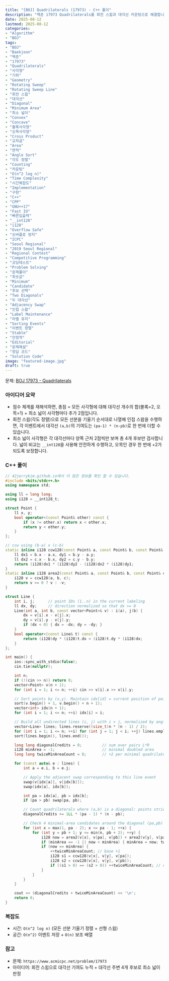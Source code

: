 ```yaml
---
title: "[BOJ] Quadrilaterals (17973) - C++ 풀이"
description: "백준 17973 Quadrilaterals를 회전 스윕과 대각선 카운팅으로 해결합니다. 모든 대각선에 대해 반평면 점수의 곱으로 기본 점수를 합산하고, 최소 넓이 사각형은 4개 후보만 검사하여 __int128 연산으로 오버플로 없이 안정적으로 판정하는 C++ 풀이를 정리합니다."
date: 2025-08-12
lastmod: 2025-08-12
categories:
- "Algorithm"
- "BOJ"
tags:
- "BOJ"
- "Baekjoon"
- "백준"
- "17973"
- "Quadrilaterals"
- "사각형"
- "기하"
- "Geometry"
- "Rotating Sweep"
- "Rotating Sweep Line"
- "회전 스윕"
- "대각선"
- "Diagonal"
- "Minimum Area"
- "최소 넓이"
- "Convex"
- "Concave"
- "볼록사각형"
- "오목사각형"
- "Cross Product"
- "교차곱"
- "Area"
- "면적"
- "Angle Sort"
- "각도 정렬"
- "Counting"
- "카운팅"
- "O(n^2 log n)"
- "Time Complexity"
- "시간복잡도"
- "Implementation"
- "구현"
- "C++"
- "CPP"
- "GNU++17"
- "Fast IO"
- "빠른입출력"
- "__int128"
- "i128"
- "Overflow Safe"
- "오버플로 방지"
- "ICPC"
- "Seoul Regional"
- "2019 Seoul Regional"
- "Regional Contest"
- "Competitive Programming"
- "코딩테스트"
- "Problem Solving"
- "문제풀이"
- "최솟값"
- "Minimum"
- "Candidate"
- "후보 선택"
- "Two Diagonals"
- "두 대각선"
- "Adjacency Swap"
- "인접 스왑"
- "Label Maintenance"
- "라벨 유지"
- "Sorting Events"
- "이벤트 정렬"
- "Stable"
- "안정적"
- "Editorial"
- "문제해설"
- "정답 코드"
- "Solution Code"
image: "featured-image.jpg"
draft: true
---
```


문제: [BOJ 17973 - Quadrilaterals](https://www.acmicpc.net/problem/17973)

### 아이디어 요약
- 점수 체계를 재해석하면, 총점 = 모든 사각형에 대해 대각선 개수의 합(볼록=2, 오목=1) + 최소 넓이 사각형마다 추가 2점입니다.
- 회전 스윕(각도 정렬)으로 모든 선분을 기울기 순서대로 나열해 인접 스왑을 수행하면, 각 이벤트에서 대각선 `(a,b)`의 기여도는 `(pa-1) * (n-pb)`로 한 번에 더할 수 있습니다.
- 최소 넓이 사각형은 각 대각선마다 양쪽 근처 2점씩만 보며 총 4개 후보만 검사합니다. 넓이 비교는 `__int128`을 사용해 안전하게 수행하고, 오목인 경우 한 번에 +2가 되도록 보정합니다.

### C++ 풀이

```cpp
// 42jerrykim.github.io에서 더 많은 정보를 확인 할 수 있습니다.
#include <bits/stdc++.h>
using namespace std;

using ll = long long;
using i128 = __int128_t;

struct Point {
    ll x, y;
    bool operator<(const Point& other) const {
        if (x != other.x) return x < other.x;
        return y < other.y;
    }
};

// ccw using (b-a) x (c-b)
static inline i128 ccw128(const Point& a, const Point& b, const Point& c) {
    ll dx1 = b.x - a.x, dy1 = b.y - a.y;
    ll dx2 = c.x - b.x, dy2 = c.y - b.y;
    return (i128)dx1 * (i128)dy2 - (i128)dx2 * (i128)dy1;
}
static inline i128 area2(const Point& a, const Point& b, const Point& c) {
    i128 v = ccw128(a, b, c);
    return v >= 0 ? v : -v;
}

struct Line {
    int i, j;      // point IDs (1..n) in the current labeling
    ll dx, dy;     // direction normalized so that dx >= 0
    Line(int a, int b, const vector<Point>& v) : i(a), j(b) {
        dx = v[i].x - v[j].x;
        dy = v[i].y - v[j].y;
        if (dx < 0) { dx = -dx; dy = -dy; }
    }
    bool operator<(const Line& t) const {
        return (i128)dy * (i128)t.dx < (i128)t.dy * (i128)dx;
    }
};

int main() {
    ios::sync_with_stdio(false);
    cin.tie(nullptr);

    int n;
    if (!(cin >> n)) return 0;
    vector<Point> v(n + 1);
    for (int i = 1; i <= n; ++i) cin >> v[i].x >> v[i].y;

    // Sort points by (x,y). Maintain idx[id] = current position of point id in v[1..n]
    sort(v.begin() + 1, v.begin() + n + 1);
    vector<int> idx(n + 1);
    for (int i = 1; i <= n; ++i) idx[i] = i;

    // Build all undirected lines (i, j) with i > j, normalized by angle (dx >= 0)
    vector<Line> lines; lines.reserve((size_t)n * (n - 1) / 2);
    for (int i = 1; i <= n; ++i) for (int j = 1; j < i; ++j) lines.emplace_back(i, j, v);
    sort(lines.begin(), lines.end());

    long long diagonalCredits = 0;         // sum over pairs L*R
    i128 minArea = -1;                     // minimal doubled area
    long long twiceMinAreaCount = 0;       // +2 per minimal quadrilateral overall

    for (const auto& e : lines) {
        int a = e.i, b = e.j;

        // Apply the adjacent swap corresponding to this line event
        swap(v[idx[a]], v[idx[b]]);
        swap(idx[a], idx[b]);

        int pa = idx[a], pb = idx[b];
        if (pa > pb) swap(pa, pb);

        // Count quadrilaterals where (a,b) is a diagonal: points strictly on each side
        diagonalCredits += 1LL * (pa - 1) * (n - pb);

        // Check 4 minimal-area candidates around the diagonal (pa,pb)
        for (int x = max(1, pa - 2); x <= pa - 1; ++x) {
            for (int y = pb + 1; y <= min(n, pb + 2); ++y) {
                i128 now = area2(v[x], v[pa], v[pb]) + area2(v[y], v[pa], v[pb]);
                if (minArea == -1 || now < minArea) { minArea = now; twiceMinAreaCount = 0; }
                if (now == minArea) {
                    ++twiceMinAreaCount; // base +1
                    i128 s1 = ccw128(v[x], v[y], v[pa]);
                    i128 s2 = ccw128(v[x], v[y], v[pb]);
                    if ((s1 > 0) == (s2 > 0)) ++twiceMinAreaCount; // non-convex adds one more
                }
            }
        }
    }

    cout << (diagonalCredits + twiceMinAreaCount) << '\n';
    return 0;
}
```

### 복잡도
- 시간: `O(n^2 log n)` (모든 선분 기울기 정렬 + 선형 스윕)
- 공간: `O(n^2)` 이벤트 저장 + `O(n)` 보조 배열

### 참고
- 문제: `https://www.acmicpc.net/problem/17973`
- 아이디어: 회전 스윕으로 대각선 기여도 누적 + 대각선 주변 4개 후보로 최소 넓이 판정


